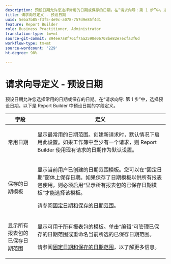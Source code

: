 ```yaml
---
description: 预设日期允许您选择常用的日期或保存的日期。在“请求向导：第 1 步”中，选择“预设日期”。以下是 Report Builder 中预设日期的字段定义。
title: 请求向导定义 - 预设日期
uuid: 5eba7b85-f3f5-4e9c-a078-757d9e85f4d1
feature: Report Builder
role: Business Practitioner, Administrator
translation-type: tm+mt
source-git-commit: 894ee7a8f761f7aa2590e06708be82e7ecfa3f6d
workflow-type: tm+mt
source-wordcount: '229'
ht-degree: 98%

---
```



# 请求向导定义 - 预设日期

预设日期允许您选择常用的日期或保存的日期。在“请求向导: 第 1 步”中，选择预设日期。以下是 Report Builder 中预设日期的字段定义。

<table id="table_620F3BD3FD1B4C85A0319107EC03D54F"> 
 <thead> 
  <tr> 
   <th colname="col1" class="entry"> 字段 </th> 
   <th colname="col2" class="entry"> 定义 </th> 
  </tr> 
 </thead>
 <tbody> 
  <tr> 
   <td colname="col1"> <p>常用日期 </p> </td> 
   <td colname="col2"> <p>显示最常用的日期范围。创建新请求时，默认情况下启用此设置。如果工作簿中至少有一个请求，则 Report Builder 使用现有请求的日期作为默认设置。 </p> </td> 
  </tr> 
  <tr> 
   <td colname="col1"> <p> 保存的日期模板 </p> </td> 
   <td colname="col2"> <p>显示当前用户已创建的日期范围模板。您可以在“<span class="wintitle">固定日期</span>”窗体上保存日期。如果保存了日期模板以供所有报表包使用，则必须启用“<span class="wintitle">显示所有报表包的已保存日期模板</span>”才能选择该模板。 </p> <p>请参阅<a href="/help/analyze/report-builder/data-requests/configuring-report-dates/t-fixed-dates-and-saved-date-ranges.md"   >固定日期和保存的日期范围</a>。 </p> </td> 
  </tr> 
  <tr> 
   <td colname="col1"> <p>显示所有报表包的已保存日期范围 </p> </td> 
   <td colname="col2"> <p> 显示可用于所有报表包的模板。单击“<span class="wintitle">编辑</span>”可管理已保存的日期范围或重命名当前所选的已保存日期范围。 </p> <p>请参阅<a href="/help/analyze/report-builder/data-requests/configuring-report-dates/t-fixed-dates-and-saved-date-ranges.md"   >固定日期和保存的日期范围</a>，以了解更多信息。 </p> </td> 
  </tr> 
 </tbody> 
</table>

